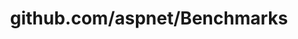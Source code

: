---
layout: post
title: github.com/aspnet/Benchmarks
categories: link
tags: [انگلیسی, گیت‌هاب, برنامه‌نویسی]
---